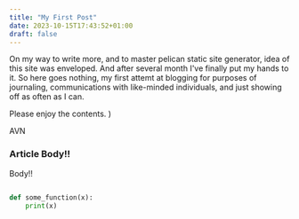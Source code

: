 ```yaml
---
title: "My First Post"
date: 2023-10-15T17:43:52+01:00
draft: false
---
```



On my way to write more, and to master pelican static site generator, idea of this site was enveloped.
And after several month I've finally put my hands to it. So here goes nothing, my first attemt at blogging for purposes of journaling, communications with like-minded individuals, and just showing off as often as I can.

Please enjoy the contents. )

AVN

### Article Body!! ###

Body!!

``` python

def some_function(x):
    print(x)

```